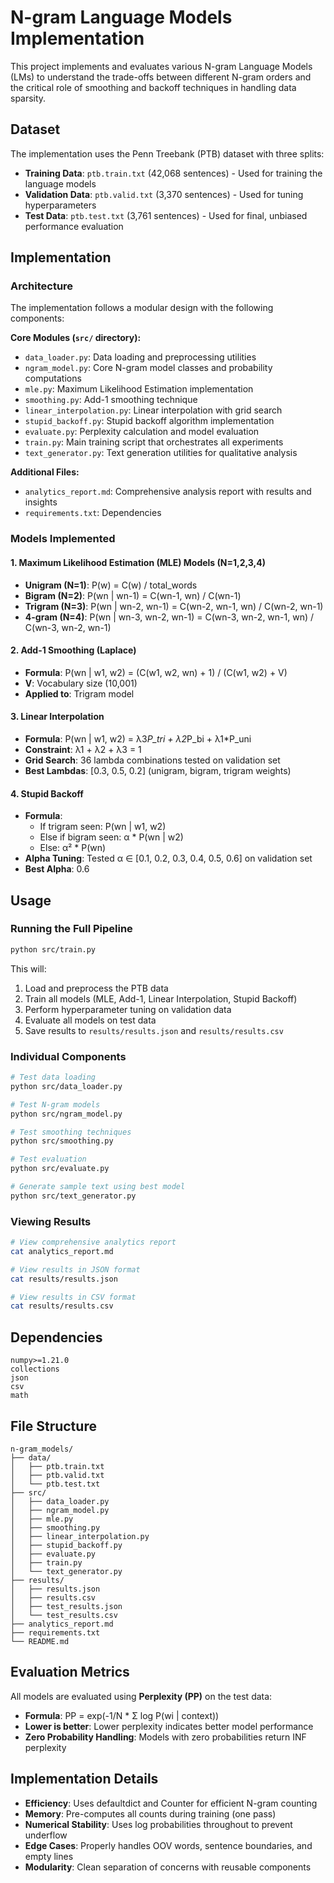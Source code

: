 # N-gram Language Models Implementation

This project implements and evaluates various N-gram Language Models (LMs) to understand the trade-offs between different N-gram orders and the critical role of smoothing and backoff techniques in handling data sparsity.

## Dataset

The implementation uses the Penn Treebank (PTB) dataset with three splits:
- **Training Data**: `ptb.train.txt` (42,068 sentences) - Used for training the language models
- **Validation Data**: `ptb.valid.txt` (3,370 sentences) - Used for tuning hyperparameters
- **Test Data**: `ptb.test.txt` (3,761 sentences) - Used for final, unbiased performance evaluation

## Implementation

### Architecture

The implementation follows a modular design with the following components:

**Core Modules (`src/` directory):**
- `data_loader.py`: Data loading and preprocessing utilities
- `ngram_model.py`: Core N-gram model classes and probability computations
- `mle.py`: Maximum Likelihood Estimation implementation
- `smoothing.py`: Add-1 smoothing technique
- `linear_interpolation.py`: Linear interpolation with grid search
- `stupid_backoff.py`: Stupid backoff algorithm implementation
- `evaluate.py`: Perplexity calculation and model evaluation
- `train.py`: Main training script that orchestrates all experiments
- `text_generator.py`: Text generation utilities for qualitative analysis

**Additional Files:**
- `analytics_report.md`: Comprehensive analysis report with results and insights
- `requirements.txt`: Dependencies

### Models Implemented

#### 1. Maximum Likelihood Estimation (MLE) Models (N=1,2,3,4)
- **Unigram (N=1)**: P(w) = C(w) / total_words
- **Bigram (N=2)**: P(wn | wn-1) = C(wn-1, wn) / C(wn-1)
- **Trigram (N=3)**: P(wn | wn-2, wn-1) = C(wn-2, wn-1, wn) / C(wn-2, wn-1)
- **4-gram (N=4)**: P(wn | wn-3, wn-2, wn-1) = C(wn-3, wn-2, wn-1, wn) / C(wn-3, wn-2, wn-1)

#### 2. Add-1 Smoothing (Laplace)
- **Formula**: P(wn | w1, w2) = (C(w1, w2, wn) + 1) / (C(w1, w2) + V)
- **V**: Vocabulary size (10,001)
- **Applied to**: Trigram model

#### 3. Linear Interpolation
- **Formula**: P(wn | w1, w2) = λ3*P_tri + λ2*P_bi + λ1*P_uni
- **Constraint**: λ1 + λ2 + λ3 = 1
- **Grid Search**: 36 lambda combinations tested on validation set
- **Best Lambdas**: [0.3, 0.5, 0.2] (unigram, bigram, trigram weights)

#### 4. Stupid Backoff
- **Formula**: 
  - If trigram seen: P(wn | w1, w2)
  - Else if bigram seen: α * P(wn | w2)
  - Else: α² * P(wn)
- **Alpha Tuning**: Tested α ∈ [0.1, 0.2, 0.3, 0.4, 0.5, 0.6] on validation set
- **Best Alpha**: 0.6

## Usage

### Running the Full Pipeline

```bash
python src/train.py
```

This will:
1. Load and preprocess the PTB data
2. Train all models (MLE, Add-1, Linear Interpolation, Stupid Backoff)
3. Perform hyperparameter tuning on validation data
4. Evaluate all models on test data
5. Save results to `results/results.json` and `results/results.csv`

### Individual Components

```bash
# Test data loading
python src/data_loader.py

# Test N-gram models
python src/ngram_model.py

# Test smoothing techniques
python src/smoothing.py

# Test evaluation
python src/evaluate.py

# Generate sample text using best model
python src/text_generator.py
```

### Viewing Results

```bash
# View comprehensive analytics report
cat analytics_report.md

# View results in JSON format
cat results/results.json

# View results in CSV format
cat results/results.csv
```

## Dependencies

```
numpy>=1.21.0
collections
json
csv
math
```

## File Structure

```
n-gram_models/
├── data/
│   ├── ptb.train.txt
│   ├── ptb.valid.txt
│   └── ptb.test.txt
├── src/
│   ├── data_loader.py
│   ├── ngram_model.py
│   ├── mle.py
│   ├── smoothing.py
│   ├── linear_interpolation.py
│   ├── stupid_backoff.py
│   ├── evaluate.py
│   ├── train.py
│   └── text_generator.py
├── results/
│   ├── results.json
│   ├── results.csv
│   ├── test_results.json
│   └── test_results.csv
├── analytics_report.md
├── requirements.txt
└── README.md
```

## Evaluation Metrics

All models are evaluated using **Perplexity (PP)** on the test data:
- **Formula**: PP = exp(-1/N * Σ log P(wi | context))
- **Lower is better**: Lower perplexity indicates better model performance
- **Zero Probability Handling**: Models with zero probabilities return INF perplexity

## Implementation Details

- **Efficiency**: Uses defaultdict and Counter for efficient N-gram counting
- **Memory**: Pre-computes all counts during training (one pass)
- **Numerical Stability**: Uses log probabilities throughout to prevent underflow
- **Edge Cases**: Properly handles OOV words, sentence boundaries, and empty lines
- **Modularity**: Clean separation of concerns with reusable components
